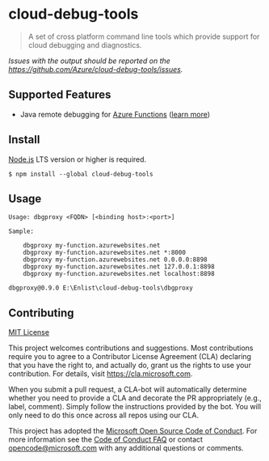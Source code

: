 # cloud-debug-tools

> A set of cross platform command line tools which provide support for cloud debugging and diagnostics.

*Issues with the output should be reported on the <https://github.com/Azure/cloud-debug-tools/issues>.*


## Supported Features
* Java remote debugging for [Azure Functions](https://azure.microsoft.com/services/functions/) ([learn more](https://docs.microsoft.com/azure/azure-functions/functions-create-first-java-maven))

## Install

[Node.js](https://nodejs.org/) LTS version or higher is required.
```
$ npm install --global cloud-debug-tools
```


## Usage

```
Usage: dbgproxy <FQDN> [<binding host>:<port>]

Sample:

    dbgproxy my-function.azurewebsites.net
    dbgproxy my-function.azurewebsites.net *:8000
    dbgproxy my-function.azurewebsites.net 0.0.0.0:8898
    dbgproxy my-function.azurewebsites.net 127.0.0.1:8898
    dbgproxy my-function.azurewebsites.net localhost:8898

dbgproxy@0.9.0 E:\Enlist\cloud-debug-tools\dbgproxy
```

## Contributing
[MIT License](./LICENSE.txt)

This project welcomes contributions and suggestions.  Most contributions require you to agree to a
Contributor License Agreement (CLA) declaring that you have the right to, and actually do, grant us
the rights to use your contribution. For details, visit https://cla.microsoft.com.

When you submit a pull request, a CLA-bot will automatically determine whether you need to provide
a CLA and decorate the PR appropriately (e.g., label, comment). Simply follow the instructions
provided by the bot. You will only need to do this once across all repos using our CLA.

This project has adopted the [Microsoft Open Source Code of Conduct](https://opensource.microsoft.com/codeofconduct/).
For more information see the [Code of Conduct FAQ](https://opensource.microsoft.com/codeofconduct/faq/) or
contact [opencode@microsoft.com](mailto:opencode@microsoft.com) with any additional questions or comments.
